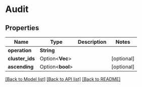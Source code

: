 # Audit

## Properties

Name | Type | Description | Notes
------------ | ------------- | ------------- | -------------
**operation** | **String** |  | 
**cluster_ids** | Option<**Vec<i32>**> |  | [optional]
**ascending** | Option<**bool**> |  | [optional]

[[Back to Model list]](../README.md#documentation-for-models) [[Back to API list]](../README.md#documentation-for-api-endpoints) [[Back to README]](../README.md)


